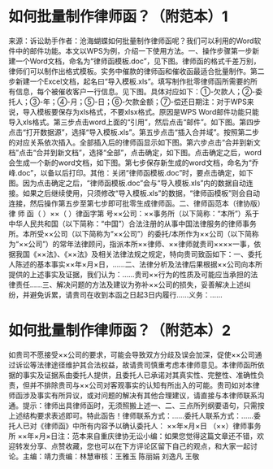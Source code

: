 # 如何批量制作律师函？（附范本）1

来源：诉讼助手作者：沧海蝴蝶如何批量制作律师函呢？我们可以利用的Word软件中的邮件功能。本文以WPS为例，介绍一下使用方法。一、操作步骤第一步新建一个Word文档，命名为“律师函模板.doc”，见下图。律师函的格式千差万别，律师们可以制作出格式模板。实务中催款的律师函和催收函最适合批量制作。第二步新建一个Excel文档，起名曰“导入模板.xls”。填写制作批零律师函所需要的所有信息，每个被催收客户一行信息。见下图。具体对应如下：①-欠款人；②-委托人；③-年；④-月；⑤-日；⑥-欠款金额；⑦-偿还日期注：对于WPS来说，导入模板要保存为xls格式，不要xlsx格式。原因是WPS Word邮件功能只能导入xls格式。第三步点击word上面的“引用”，然后点击“邮件”。如下图。第四步点击“打开数据源”，选择“导入模板.xls”。第五步点击“插入合并域”。按照第二步的对应关系依次插入。全部插入后的律师函显示如下图。第六步点击“合并到新文档”点击“合并到新文档”，选择“全部”，点击确定，如下图。点击确定之后，word会生成一个新的word文档，如下图。第七步保存新生成的word文档，命名为“乔峰.doc”，以备以后打印。其他：关闭“律师函模板.doc”时，要点击确定，如下图。因为点击确定之后，“律师函模板.doc”会与“导入模板.xls”内的数据自动连接。如果之后继续使用，只须修改“导入模板.xls”的数据，“律师函模板”则会自动连接，然后操作第五步至第七步即可批零生成律师函。二、律师函范本（律协版）律 师 函（   ）××（    ）律函字第   号××公司：××事务所（以下简称：“本所”）系于中华人民共和国（以下简称：“中国”）合法注册的从事中国法律服务的律师事务所。本所受××公司（以下简称为“××公司”）的委托/本所作为××公司（以下简称为“××公司”）的常年法律顾问，指派本所××律师、××律师就贵司××××一事，依据我国《××法》、《××法》及相关法律法规之规定，特向贵司致函如下：一、委托人陈述的基本事实××年×月×日，……二、法律分析及法律后果根据××公司向本所提供的上述事实及证据，我们认为：……贵司××行为的性质及可能应当承担的法律责任……三、解决问题的方法及建议为弥补××公司的损失，妥善解决上述纠纷，并避免诉累，请贵司在收到本函之日起3日内履行……义务：……

# 如何批量制作律师函？（附范本）2

如贵司不愿接受××公司的要求，可能会导致双方分歧及误会加深，促使××公司通过诉讼等法律途径维护其合法权益，故请贵司慎重考虑本律师意见。本律师函所依据的事实及证据系由委托人提供，且委托人已承诺对其真实性、完整性、准确性负责，但并不排除贵司与××公司对客观事实的认知有所出入的可能。贵司如对本律师函涉及事实有所异议，或对问题的解决有其他合理建议，请直接与本律师联系沟通。提示：律师出具律师函时，无须照搬上述一、二、三点所列纲要语句，只需按上述结构要求表述即可。特此函告！律师联系方式：……委托人联系方式：……委托人已对《律师函》中所有内容予以确认委托人： ××年×月×日  （××）律师事务所 ××年×月×日注：范本来自重庆律协无讼小编：如果您觉得这篇文章还不错，欢迎转发分享、点赞收藏，您也可以在下方评论区留下自己的观点，和大家一起讨论。主编：靖力责编：林慧审核：王雅玉 陈丽娟 刘逸凡 王敬

